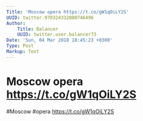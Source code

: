 ```yaml
---
Title: 'Moscow opera https://t.co/gW1qOiLY2S'
UUID: twitter.970324332080746496
Author:
    Title: Balancer
    UUID: twitter.user.balancer73
Date: 'Sun, 04 Mar 2018 18:45:23 +0300'
Type: Post
Markup: Text
---
```


# Moscow opera https://t.co/gW1qOiLY2S

#Moscow #opera https://t.co/gW1qOiLY2S